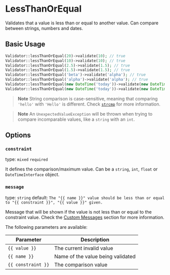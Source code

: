# LessThanOrEqual

Validates that a value is less than or equal to another value. 
Can compare between strings, numbers and dates.

## Basic Usage

```php
Validator::lessThanOrEqual(20)->validate(10); // true
Validator::lessThanOrEqual(10)->validate(10); // true
Validator::lessThanOrEqual(2.5)->validate(1.5); // true
Validator::lessThanOrEqual(1.5)->validate(1.5); // true
Validator::lessThanOrEqual('beta')->validate('alpha'); // true
Validator::lessThanOrEqual('alpha')->validate('alpha'); // true
Validator::lessThanOrEqual(new DateTime('today'))->validate(new DateTime('yesterday')); // true
Validator::lessThanOrEqual(new DateTime('today'))->validate(new DateTime('today')); // true
```

> **Note**
> String comparison is case-sensitive, meaning that comparing `'hello'` with `'Hello'` is different.
> Check [`strcmp`](https://www.php.net/manual/en/function.strcmp.php) for more information.

> **Note**
> An `UnexpectedValueException` will be thrown when trying to compare incomparable values, like a `string` with an `int`.

## Options

### `constraint`

type: `mixed` `required`

It defines the comparison/maximum value. 
Can be a `string`, `int`, `float` or `DateTimeInterface` object.

### `message`

type: `string` default: `The "{{ name }}" value should be less than or equal to "{{ constraint }}", "{{ value }}" given.`

Message that will be shown if the value is not less than or equal to the constraint value.
Check the [Custom Messages]() section for more information.

The following parameters are available:

| Parameter          | Description                       |
|--------------------|-----------------------------------|
| `{{ value }}`      | The current invalid value         |
| `{{ name }}`       | Name of the value being validated |
| `{{ constraint }}` | The comparison value              |